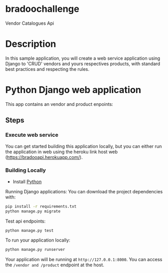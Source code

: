 # bradoochallenge
Vendor Catalogues Api
# Description

In this sample application, you will create a web service application using Django to 'CRUD' vendors and yours respectives products, with standard best practices and respecting the rules.

# Python Django web application

This app contains an vendor and product enpoints:

## Steps

### Execute web service
You can get started building this application locally, but you can either run the application in web using the heroku link host web (https://bradooapi.herokuapp.com/).

### Building Locally

* Install [Python](https://www.python.org/downloads/)

Running Django applications: You can download the project dependencies with:

```bash
pip install -r requirements.txt
python manage.py migrate
```

Test api endpoints: 

```bash
python manage.py test
```

To run your application locally:

```bash
python manage.py runserver
```

Your application will be running at `http://127.0.0.1:8000`.  You can access the `/vendor and /product` endpoint at the host.






